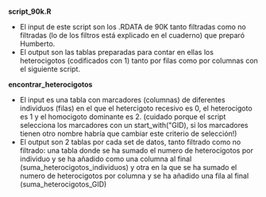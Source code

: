 **script_90k.R**
- El input de este script son los .RDATA de 90K tanto filtradas como no filtradas (lo de los filtros está explicado en el cuaderno) que preparó Humberto.
- El output son las tablas preparadas para contar en ellas los heterocigotos (codificados con 1) tanto por filas como por columnas con el siguiente script.

**encontrar_heterocigotos**
- El input es una tabla con marcadores (columnas) de diferentes individuos (filas) en el que el hetercigoto recesivo es 0, el heterocigoto es 1 y el homocigoto dominante es 2. (cuidado porque el script selecciona los marcadores con un start_with("GID), si los marcadores tienen otro nombre habría que cambiar este criterio de selección!)
- El output son 2 tablas por cada set de datos, tanto filtrado como no filtrado: una tabla donde se ha sumado el numero de heterocigotos por individuo y se ha añadido como una columna al final (suma_heterocigotos_individuos) y otra en la que se ha sumado el numero de heterocigotos por columna y se ha añadido una fila al final (suma_heterocigotos_GID)
